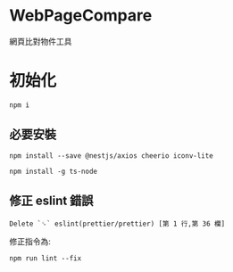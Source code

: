 # WebPageCompare
網頁比對物件工具

# 初始化
```
npm i
```
## 必要安裝
```
npm install --save @nestjs/axios cheerio iconv-lite

npm install -g ts-node
```
## 修正 eslint 錯誤
```
Delete `␍` eslint(prettier/prettier) [第 1 行,第 36 欄]
```
修正指令為:
```
npm run lint --fix
```

